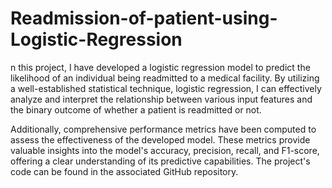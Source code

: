 # Readmission-of-patient-using-Logistic-Regression

n this project, I have developed a logistic regression model to predict the likelihood of an individual being readmitted to a medical facility. By utilizing a well-established statistical technique, logistic regression, I can effectively analyze and interpret the relationship between various input features and the binary outcome of whether a patient is readmitted or not.

Additionally, comprehensive performance metrics have been computed to assess the effectiveness of the developed model. These metrics provide valuable insights into the model's accuracy, precision, recall, and F1-score, offering a clear understanding of its predictive capabilities. The project's code can be found in the associated GitHub repository.
